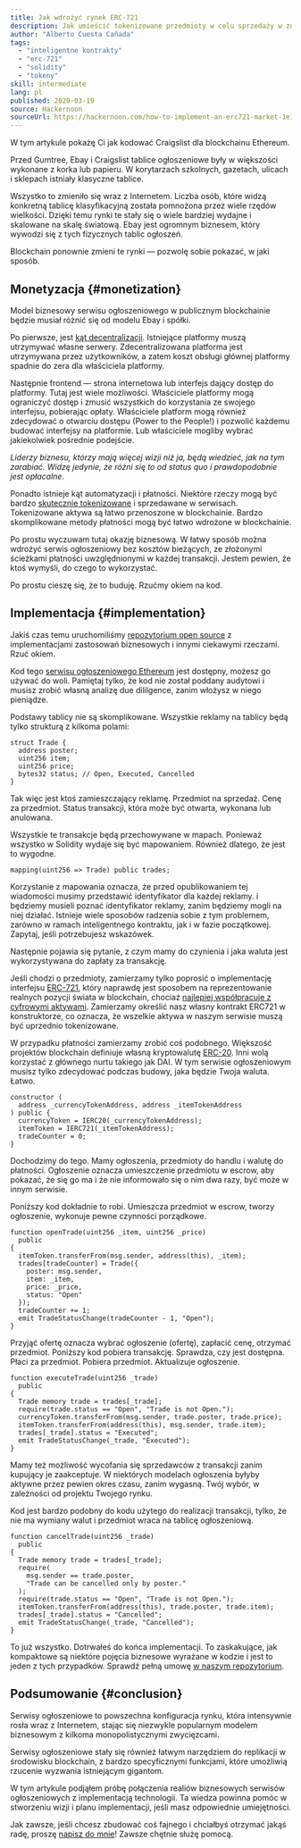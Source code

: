 ```yaml
---
title: Jak wdrożyć rynek ERC-721
description: Jak umieścić tokenizowane przedmioty w celu sprzedaży w zdecentralizowanym serwisie ogłoszeniowym
author: "Alberto Cuesta Cañada"
tags:
  - "inteligentne kontrakty"
  - "erc-721"
  - "solidity"
  - "tokeny"
skill: intermediate
lang: pl
published: 2020-03-19
source: Hackernoon
sourceUrl: https://hackernoon.com/how-to-implement-an-erc721-market-1e1a32j9
---
```


W tym artykule pokażę Ci jak kodować Craigslist dla blockchainu Ethereum.

Przed Gumtree, Ebay i Craigslist tablice ogłoszeniowe były w większości wykonane z korka lub papieru. W korytarzach szkolnych, gazetach, ulicach i sklepach istniały klasyczne tablice.

Wszystko to zmieniło się wraz z Internetem. Liczba osób, które widzą konkretną tablicę klasyfikacyjną została pomnożona przez wiele rzędów wielkości. Dzięki temu rynki te stały się o wiele bardziej wydajne i skalowane na skalę światową. Ebay jest ogromnym biznesem, który wywodzi się z tych fizycznych tablic ogłoszeń.

Blockchain ponownie zmieni te rynki — pozwolę sobie pokazać, w jaki sposób.

## Monetyzacja {#monetization}

Model biznesowy serwisu ogłoszeniowego w publicznym blockchainie będzie musiał różnić się od modelu Ebay i spółki.

Po pierwsze, jest [kąt decentralizacji](/developers/docs/web2-vs-web3/). Istniejące platformy muszą utrzymywać własne serwery. Zdecentralizowana platforma jest utrzymywana przez użytkowników, a zatem koszt obsługi głównej platformy spadnie do zera dla właściciela platformy.

Następnie frontend — strona internetowa lub interfejs dający dostęp do platformy. Tutaj jest wiele możliwości. Właściciele platformy mogą ograniczyć dostęp i zmusić wszystkich do korzystania ze swojego interfejsu, pobierając opłaty. Właściciele platform mogą również zdecydować o otwarciu dostępu (Power to the People!) i pozwolić każdemu budować interfejsy na platformie. Lub właściciele mogliby wybrać jakiekolwiek pośrednie podejście.

_Liderzy biznesu, którzy mają więcej wizji niż ja, będą wiedzieć, jak na tym zarabiać. Widzę jedynie, że różni się to od status quo i prawdopodobnie jest opłacalne._

Ponadto istnieje kąt automatyzacji i płatności. Niektóre rzeczy mogą być bardzo [skutecznie tokenizowane](https://hackernoon.com/tokenization-of-digital-assets-g0ffk3v8s?ref=hackernoon.com) i sprzedawane w serwisach. Tokenizowane aktywa są łatwo przenoszone w blockchainie. Bardzo skomplikowane metody płatności mogą być łatwo wdrożone w blockchainie.

Po prostu wyczuwam tutaj okazję biznesową. W łatwy sposób można wdrożyć serwis ogłoszeniowy bez kosztów bieżących, ze złożonymi ścieżkami płatności uwzględnionymi w każdej transakcji. Jestem pewien, że ktoś wymyśli, do czego to wykorzystać.

Po prostu cieszę się, że to buduję. Rzućmy okiem na kod.

## Implementacja {#implementation}

Jakiś czas temu uruchomiliśmy [repozytorium open source](https://github.com/HQ20/contracts?ref=hackernoon.com) z implementacjami zastosowań biznesowych i innymi ciekawymi rzeczami. Rzuć okiem.

Kod tego [serwisu ogłoszeniowego Ethereum](https://github.com/HQ20/contracts/tree/master/contracts/classifieds?ref=hackernoon.com) jest dostępny, możesz go używać do woli. Pamiętaj tylko, że kod nie został poddany audytowi i musisz zrobić własną analizę due dililgence, zanim włożysz w niego pieniądze.

Podstawy tablicy nie są skomplikowane. Wszystkie reklamy na tablicy będą tylko strukturą z kilkoma polami:

```solidity
struct Trade {
  address poster;
  uint256 item;
  uint256 price;
  bytes32 status; // Open, Executed, Cancelled
}
```

Tak więc jest ktoś zamieszczający reklamę. Przedmiot na sprzedaż. Cenę za przedmiot. Status transakcji, która może być otwarta, wykonana lub anulowana.

Wszystkie te transakcje będą przechowywane w mapach. Ponieważ wszystko w Solidity wydaje się być mapowaniem. Również dlatego, że jest to wygodne.

```solidity
mapping(uint256 => Trade) public trades;
```

Korzystanie z mapowania oznacza, że przed opublikowaniem tej wiadomości musimy przedstawić identyfikator dla każdej reklamy. i będziemy musieli poznać identyfikator reklamy, zanim będziemy mogli na niej działać. Istnieje wiele sposobów radzenia sobie z tym problemem, zarówno w ramach inteligentnego kontraktu, jak i w fazie początkowej. Zapytaj, jeśli potrzebujesz wskazówek.

Następnie pojawia się pytanie, z czym mamy do czynienia i jaka waluta jest wykorzystywana do zapłaty za transakcję.

Jeśli chodzi o przedmioty, zamierzamy tylko poprosić o implementację interfejsu [ERC-721](https://github.com/OpenZeppelin/openzeppelin-contracts/blob/master/contracts/token/ERC721/IERC721.sol?ref=hackernoon.com), który naprawdę jest sposobem na reprezentowanie realnych pozycji świata w blockchain, chociaż [najlepiej współpracuje z cyfrowymi aktywami](https://hackernoon.com/tokenization-of-digital-assets-g0ffk3v8s?ref=hackernoon.com). Zamierzamy określić nasz własny kontrakt ERC721 w konstruktorze, co oznacza, że wszelkie aktywa w naszym serwisie muszą być uprzednio tokenizowane.

W przypadku płatności zamierzamy zrobić coś podobnego. Większość projektów blockchain definiuje własną kryptowalutę [ERC-20](https://github.com/OpenZeppelin/openzeppelin-contracts/blob/master/contracts/token/ERC20/ERC20.sol?ref=hackernoon.com). Inni wolą korzystać z głównego nurtu takiego jak DAI. W tym serwisie ogłoszeniowym musisz tylko zdecydować podczas budowy, jaka będzie Twoja waluta. Łatwo.

```solidity
constructor (
  address _currencyTokenAddress, address _itemTokenAddress
) public {
  currencyToken = IERC20(_currencyTokenAddress);
  itemToken = IERC721(_itemTokenAddress);
  tradeCounter = 0;
}
```

Dochodzimy do tego. Mamy ogłoszenia, przedmioty do handlu i walutę do płatności. Ogłoszenie oznacza umieszczenie przedmiotu w escrow, aby pokazać, że się go ma i że nie informowało się o nim dwa razy, być może w innym serwisie.

Poniższy kod dokładnie to robi. Umieszcza przedmiot w escrow, tworzy ogłoszenie, wykonuje pewne czynności porządkowe.

```solidity
function openTrade(uint256 _item, uint256 _price)
  public
{
  itemToken.transferFrom(msg.sender, address(this), _item);
  trades[tradeCounter] = Trade({
    poster: msg.sender,
    item: _item,
    price: _price,
    status: "Open"
  });
  tradeCounter += 1;
  emit TradeStatusChange(tradeCounter - 1, "Open");
}
```

Przyjąć ofertę oznacza wybrać ogłoszenie (ofertę), zapłacić cenę, otrzymać przedmiot. Poniższy kod pobiera transakcję. Sprawdza, czy jest dostępna. Płaci za przedmiot. Pobiera przedmiot. Aktualizuje ogłoszenie.

```solidity
function executeTrade(uint256 _trade)
  public
{
  Trade memory trade = trades[_trade];
  require(trade.status == "Open", "Trade is not Open.");
  currencyToken.transferFrom(msg.sender, trade.poster, trade.price);
  itemToken.transferFrom(address(this), msg.sender, trade.item);
  trades[_trade].status = "Executed";
  emit TradeStatusChange(_trade, "Executed");
}
```

Mamy też możliwość wycofania się sprzedawców z transakcji zanim kupujący je zaakceptuje. W niektórych modelach ogłoszenia byłyby aktywne przez pewien okres czasu, zanim wygasną. Twój wybór, w zależności od projektu Twojego rynku.

Kod jest bardzo podobny do kodu użytego do realizacji transakcji, tylko, że nie ma wymiany walut i przedmiot wraca na tablicę ogłoszeniową.

```solidity
function cancelTrade(uint256 _trade)
  public
{
  Trade memory trade = trades[_trade];
  require(
    msg.sender == trade.poster,
    "Trade can be cancelled only by poster."
  );
  require(trade.status == "Open", "Trade is not Open.");
  itemToken.transferFrom(address(this), trade.poster, trade.item);
  trades[_trade].status = "Cancelled";
  emit TradeStatusChange(_trade, "Cancelled");
}
```

To już wszystko. Dotrwałeś do końca implementacji. To zaskakujące, jak kompaktowe są niektóre pojęcia biznesowe wyrażane w kodzie i jest to jeden z tych przypadków. Sprawdź pełną umowę [w naszym repozytorium](https://github.com/HQ20/contracts/blob/master/contracts/classifieds/Classifieds.sol).

## Podsumowanie {#conclusion}

Serwisy ogłoszeniowe to powszechna konfiguracja rynku, która intensywnie rosła wraz z Internetem, stając się niezwykle popularnym modelem biznesowym z kilkoma monopolistycznymi zwycięzcami.

Serwisy ogłoszeniowe stały się również łatwym narzędziem do replikacji w środowisku blockchain, z bardzo specyficznymi funkcjami, które umożliwią rzucenie wyzwania istniejącym gigantom.

W tym artykule podjąłem próbę połączenia realiów biznesowych serwisów ogłoszeniowych z implementacją technologii. Ta wiedza powinna pomóc w stworzeniu wizji i planu implementacji, jeśli masz odpowiednie umiejętności.

Jak zawsze, jeśli chcesz zbudować coś fajnego i chciałbyś otrzymać jakąś radę, proszę [napisz do mnie](https://albertocuesta.es/)! Zawsze chętnie służę pomocą.
